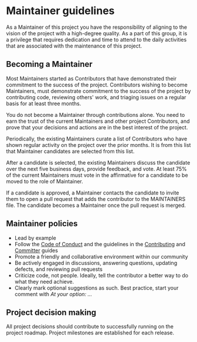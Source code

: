 <!--
Copyright (c) 2022 Dell Inc., or its subsidiaries. All Rights Reserved.

Licensed under the Apache License, Version 2.0 (the "License");
you may not use this file except in compliance with the License.
You may obtain a copy of the License at

    http://www.apache.org/licenses/LICENSE-2.0
-->

# Maintainer guidelines

As a Maintainer of this project you have the responsibility of aligning to the vision of the project with a high-degree quality. As a part of this group, it is a privilege that requires dedication and time to attend to the daily activities that are associated with the maintenance of this project.

## Becoming a Maintainer

Most Maintainers started as Contributors that have demonstrated their commitment to the success of the project. Contributors wishing to become Maintainers, must demonstrate commitment to the success of the project by contributing code, reviewing others' work, and triaging issues on a regular basis for at least three months.

You do not become a Maintainer through contributions alone. You need to earn the trust of the current Maintainers and other project Contributors, and prove that your decisions and actions are in the best interest of the project.

Periodically, the existing Maintainers curate a list of Contributors who have shown regular activity on the project over the prior months. It is from this list that Maintainer candidates are selected from this list.

After a candidate is selected, the existing Maintainers discuss the candidate over the next five business days, provide feedback, and vote. At least 75% of the current Maintainers must vote in the affirmative for a candidate to be moved to the role of Maintainer.

If a candidate is approved, a Maintainer contacts the candidate to invite them to open a pull request that adds the contributor to the MAINTAINERS file. The candidate becomes a Maintainer once the pull request is merged.

## Maintainer policies

* Lead by example
* Follow the [Code of Conduct](https://github.com/dell/ansible-powermax/blob/3.0.0/docs/CODE_OF_CONDUCT.md) and the guidelines in the [Contributing](https://github.com/dell/ansible-powermax/blob/3.0.0/docs/CONTRIBUTING.md) and [Committer](https://github.com/dell/ansible-powermax/blob/3.0.0/docs/COMMITTER_GUIDE.md) guides
* Promote a friendly and collaborative environment within our community
* Be actively engaged in discussions, answering questions, updating defects, and reviewing pull requests
* Criticize code, not people. Ideally, tell the contributor a better way to do what they need achieve.
* Clearly mark optional suggestions as such. Best practice, start your comment with *At your option: …*

## Project decision making

All project decisions should contribute to successfully running on the project roadmap. Project milestones are established for each release.